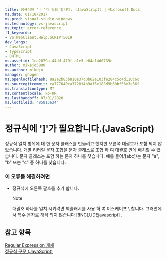 ```yaml
---
title: 정규식에 '] '가 필요 합니다. (JavaScript) | Microsoft Docs
ms.date: 01/18/2017
ms.prod: visual-studio-windows
ms.technology: vs-javascript
ms.topic: error-reference
f1_keywords:
- VS.WebClient.Help.SCRIPT5019
dev_langs:
- JavaScript
- TypeScript
- DHTML
ms.assetid: 1ca2079a-44dd-479f-a1e3-e04a14d0739e
author: mikejo5000
ms.author: mikejo
manager: ghogen
ms.openlocfilehash: 8a2a2b83b818e37c0b62e103fe284c5c4d110c6c
ms.sourcegitcommit: ca777040ca372014b9af5e188d9b60bf56e3e36f
ms.translationtype: MT
ms.contentlocale: ko-KR
ms.lasthandoff: 07/01/2020
ms.locfileid: "85815634"
---
```

# <a name="expected--in-regular-expression-javascript"></a>정규식에 ']'가 필요합니다.(JavaScript)
정규식 일치 항목에 대 한 문자 클래스를 만들려고 했지만 오른쪽 대괄호가 포함 되지 않았습니다. 개별 리터럴 문자 조합을 문자 클래스로 조합 하 여 대괄호 안에 배치할 수 있습니다. 문자 클래스는 포함 하는 문자 하나를 찾습니다. 예를 들어/[abc]/는 문자 "a", "b" 또는 "c" 중 하나를 찾습니다.  
  
### <a name="to-correct-this-error"></a>이 오류를 해결하려면  
  
- 정규식에 오른쪽 괄호를 추가 합니다.  
  
    > [!NOTE]
    > 대괄호 하나를 일치 시키려면 백슬래시를 사용 하 여 이스케이프 \\ 합니다. 그러면에서 특수 문자로 해석 되지 않습니다 [!INCLUDE[javascript](../../javascript/includes/javascript-md.md)] .  
  
## <a name="see-also"></a>참고 항목  
 [Regular Expression 개체](../../javascript/reference/regular-expression-object-javascript.md)   
 [정규식 구문 (JavaScript)](https://msdn.microsoft.com/library/1400241x)